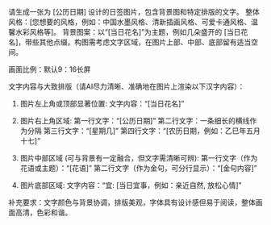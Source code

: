 请生成一张为 [公历日期] 设计的日签图片，包含背景图和特定排版的文字。
整体风格：[您想要的风格，例如：中国水墨风格、清新插画风格、可爱卡通风格、温馨水彩风格等]。
背景图案：以“[当日花名]”为主题，例如几朵盛开的 [当日花名]，带些其他点缀。构图需考虑文字区域，在图片上部、中部、底部留有适当空间。

画面比例：默认9：16长屏

文字内容与大致排版（请AI尽力清晰、准确地在图片上渲染以下汉字内容）：

1.  图片左上角或顶部显著位置:
    文字内容：“[当日花名]”

2.  图片右上角区域:
    第一行文字：“[公历日期]”
    第二行文字：一条细长的横线作为分隔
    第三行文字：“[星期几]”
    第四行文字：“[农历日期，例如：乙巳年五月十七]”

3.  图片中部区域 (可与背景有一定融合，但文字需清晰可辨):
    第一行文字（作为花语或主题）：“[花语]”
    第二行文字（作为金句，可分行显示）：“[金句内容]”

4.  图片底部区域:
    文字内容：“宜: [当日宜事，例如：亲近自然, 放松心情]”

补充要求：文字颜色与背景协调，排版美观，字体具有设计感但易于阅读，整体画面高清，色彩和谐。